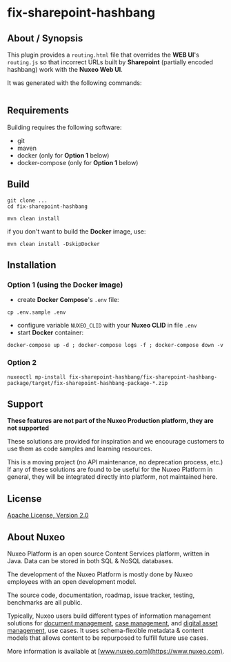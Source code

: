 # fix-sharepoint-hashbang

## About / Synopsis

This plugin provides a `routing.html` file that overrides the **WEB UI**'s `routing.js` so that incorrect URLs built by **Sharepoint** (partially encoded hashbang) work with the **Nuxeo Web UI**.


It was generated with the following commands:
```
```

## Requirements

Building requires the following software:

* git
* maven
* docker (only for **Option 1** below)
* docker-compose (only for **Option 1** below)

## Build

```
git clone ...
cd fix-sharepoint-hashbang

mvn clean install
```

if you don't want to build the **Docker** image, use:
```
mvn clean install -DskipDocker
```

## Installation

### Option 1 (using the Docker image)

* create **Docker Compose**'s `.env` file:
```
cp .env.sample .env
```
* configure variable `NUXEO_CLID` with your **Nuxeo CLID** in file `.env`
* start **Docker** container:
```
docker-compose up -d ; docker-compose logs -f ; docker-compose down -v
```

### Option 2

```
nuxeoctl mp-install fix-sharepoint-hashbang/fix-sharepoint-hashbang-package/target/fix-sharepoint-hashbang-package-*.zip
```

## Support

**These features are not part of the Nuxeo Production platform, they are not supported**

These solutions are provided for inspiration and we encourage customers to use them as code samples and learning resources.

This is a moving project (no API maintenance, no deprecation process, etc.) If any of these solutions are found to be useful for the Nuxeo Platform in general, they will be integrated directly into platform, not maintained here.


## License

[Apache License, Version 2.0](http://www.apache.org/licenses/LICENSE-2.0.html)

## About Nuxeo

Nuxeo Platform is an open source Content Services platform, written in Java. Data can be stored in both SQL & NoSQL databases.

The development of the Nuxeo Platform is mostly done by Nuxeo employees with an open development model.

The source code, documentation, roadmap, issue tracker, testing, benchmarks are all public.

Typically, Nuxeo users build different types of information management solutions for [document management](https://www.nuxeo.com/solutions/document-management/), [case management](https://www.nuxeo.com/solutions/case-management/), and [digital asset management](https://www.nuxeo.com/solutions/dam-digital-asset-management/), use cases. It uses schema-flexible metadata & content models that allows content to be repurposed to fulfill future use cases.

More information is available at [www.nuxeo.com](https://www.nuxeo.com).

